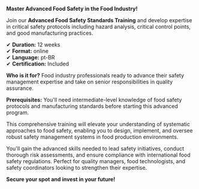 **Master Advanced Food Safety in the Food Industry!**

Join our **Advanced Food Safety Standards Training** and develop expertise in critical safety protocols including hazard analysis, critical control points, and good manufacturing practices.

✔ **Duration:** 12 weeks  
✔ **Format:** online  
✔ **Language:** pt-BR  
✔ **Certification:** Included

**Who is it for?** Food industry professionals ready to advance their safety management expertise and take on senior responsibilities in quality assurance.

**Prerequisites:**
You'll need intermediate-level knowledge of food safety protocols and manufacturing standards before starting this advanced program.

This comprehensive training will elevate your understanding of systematic approaches to food safety, enabling you to design, implement, and oversee robust safety management systems in food production environments.

You'll gain the advanced skills needed to lead safety initiatives, conduct thorough risk assessments, and ensure compliance with international food safety regulations. Perfect for quality managers, food technologists, and safety coordinators looking to strengthen their expertise.

**Secure your spot and invest in your future!**